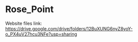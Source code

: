 # Rose_Point
Website files link: https://drive.google.com/drive/folders/12BuXUNG6nyZ8yoY-o_PX4uV27hcu3NFe?usp=sharing
